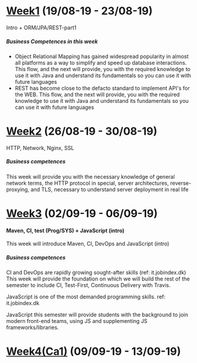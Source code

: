 # [Week1](https://github.com/MartinFrederiksen/CPH-3Sem/tree/master/Flow1/Week1) (19/08-19 - 23/08-19)
Intro + ORM/JPA/REST-part1

##### Business Competences in this week
* Object Relational Mapping has gained widespread popularity in almost all platforms as a way to simplify and speed up database interactions. This flow, and the next will provide, you with the required knowledge to use it with Java and understand its fundamentals so you can use it with future languages
* REST has become close to the defacto standard to implement API's for the WEB. This flow, and the next will provide, you with the required knowledge to use it with Java and understand its fundamentals so you can use it with future languages


# [Week2](https://github.com/MartinFrederiksen/CPH-3Sem/tree/master/Flow1/Week2) (26/08-19 - 30/08-19)
HTTP, Network, Nginx, SSL

##### Business competences
This week will provide you with the necessary knowledge of general network terms, the HTTP protocol in special, server architectures, reverse-proxying, and TLS, necessary to understand server deployment in real life

# [Week3](https://github.com/MartinFrederiksen/CPH-3Sem/tree/master/Flow1/Week3) (02/09-19 - 06/09-19)
#### Maven, CI, test (Prog/SYS) + JavaScript (intro)
This week will introduce Maven, CI, DevOps and JavaScript (intro)

##### Business competences
CI and DevOps are rapidly growing sought-after skills (ref: it.jobindex.dk) This week will provide the foundation on which we will build the rest of the semester to include CI, Test-First, Continuous Delivery with Travis.

JavaScript is one of the most demanded programming skills. ref: it.jobindex.dk

JavaScript this semester will provide students with the background to join modern front-end teams, using JS and supplementing JS frameworks/libraries.

# [Week4(Ca1)](https://github.com/AndreasVikke/CPH-Business-CA-1) (09/09-19 - 13/09-19)